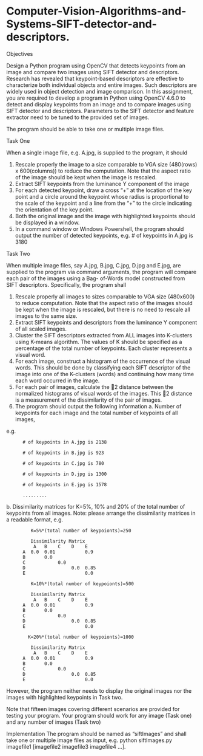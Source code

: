 # Computer-Vision-Algorithms-and-Systems-SIFT-detector-and-descriptors.
Objectives

Design a Python program using OpenCV that detects keypoints from an image and compare two images using SIFT detector and descriptors.
Research has revealed that keypoint-based descriptors are effective to characterize both individual objects and entire images. Such descriptors are widely used in object detection and image comparison. In this assignment, you are required to develop a program in Python using OpenCV 4.6.0 to detect and display keypoints from an image and to compare images using SIFT detector and descriptors. Parameters to the SIFT detector and feature extractor need to be tuned to the provided set of images.

The program should be able to take one or multiple image files.

Task One

When a single image file, e.g. A.jpg, is supplied to the program, it should
1. Rescale properly the image to a size comparable to VGA size (480(rows) x 600(columns)) to reduce the computation. Note that the aspect ratio of the image should be kept when the image is rescaled.
2. Extract SIFT keypoints from the luminance Y component of the image
3. For each detected keypoint, draw a cross “+” at the location of the key point and a circle around the keypoint whose radius is proportional to the scale of the keypoint and a line from the “+” to the circle indicating the orientation of the key point.
4. Both the original image and the image with highlighted keypoints should be displayed in a window.
5. In a command window or Windows Powershell, the program should output the number of detected keypoints, e.g. # of keypoints in A.jpg is 3180

Task Two

When multiple image files, say A.jpg, B.jpg, C.jpg, D.jpg and E.jpg, are supplied to the program via command arguments, the program will compare each pair of the images using a Bag- of-Words model constructed from SIFT descriptors. Specifically, the program shall

1. Rescale properly all images to sizes comparable to VGA size (480x600) to reduce computation. Note that the aspect ratio of the images should be kept when the image is rescaled, but there is no need to rescale all images to the same size.
2. Extract SIFT keypoints and descriptors from the luminance Y component of all scaled images.
3. Cluster the SIFT descriptors extracted from ALL images into K-clusters using K-means algorithm. The values of K should be specified as a percentage of the total number of keypoints. Each cluster represents a visual word.
4. For each image, construct a histogram of the occurrence of the visual words. This should be done by classifying each SIFT descriptor of the image into one of the K-clusters (words) and continuing how many time each word occurred in the image.
5. For each pair of images, calculate the 2 distance between the normalized histograms of visual words of the images. This 2 distance is a measurement of the dissimilarity of the pair of images.
6. The program should output the following information
a. Number of keypoints for each image and the total number of keypoints of all images,

e.g.
          
          # of keypoints in A.jpg is 2138
          
          # of keypoints in B.jpg is 923
          
          # of keypoints in C.jpg is 780
          
          # of keypoints in D.jpg is 1300
          
          # of keypoints in E.jpg is 1578
          
          .........

b. Dissimilarity matrices for K=5%, 10% and 20% of the total number of keypoints from all images. Note: please arrange the dissimilarity matrices in a readable format, e.g.
            
             K=5%*(total number of keypoionts)=250
             
             Dissimilarity Matrix
              A   B    C    D    E
          A  0.0  0.01           0.9
          B       0.0
          C            0.0 
          D                 0.0  0.85
          E                      0.0

             K=10%*(total number of keypoionts)=500
             
             Dissimilarity Matrix
              A   B    C    D    E
          A  0.0  0.01           0.9
          B       0.0
          C            0.0 
          D                 0.0  0.85
          E                      0.0

            K=20%*(total number of keypoionts)=1000
             
             Dissimilarity Matrix
              A   B    C    D    E
          A  0.0  0.01           0.9
          B       0.0
          C            0.0 
          D                 0.0  0.85
          E                      0.0

However, the program neither needs to display the original images nor the images with highlighted keypoints in Task two.

Note that fifteen images covering different scenarios are provided for testing your program. Your program should work for any image (Task one) and any number of images (Task two)

Implementation
The program should be named as “siftImages” and shall take one or multiple image files as input, e.g. python siftImages.py imagefile1 [imagefile2 imagefile3 imagefile4 ...].
